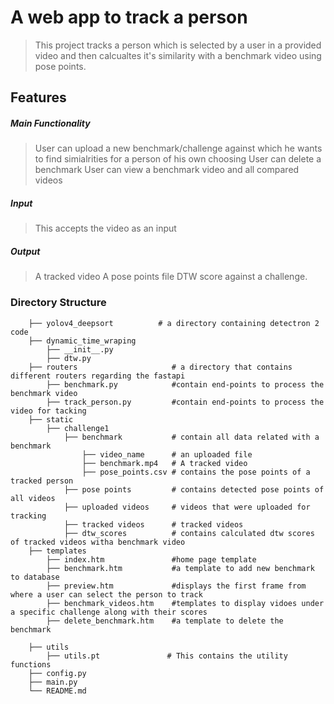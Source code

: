 # A web app to track a person
> This project tracks a person which is selected by a user in a provided video and then calcualtes
  it's similarity with a benchmark video using pose points.

## Features
##### Main Functionality
> User can upload a new benchmark/challenge against which he wants to find simialrities for a person of his own choosing
> User can delete a benchmark
> User can view a benchmark video and all compared videos

##### Input
> This accepts the video as an input

##### Output
> A tracked video
> A pose points file
> DTW score against a challenge.

### Directory Structure
        
        ├── yolov4_deepsort          # a directory containing detectron 2 code
        ├── dynamic_time_wraping
            ├── __init__.py
            ├── dtw.py
        ├── routers                     # a directory that contains different routers regarding the fastapi
            ├── benchmark.py            #contain end-points to process the benchmark video
            ├── track_person.py         #contain end-points to process the video for tacking
        ├── static
            ├── challenge1
                ├── benchmark           # contain all data related with a benchmark
                    ├── video_name      # an uploaded file
                    ├── benchmark.mp4   # A tracked video
                    ├── pose_points.csv # contains the pose points of a tracked person
                ├── pose points         # contains detected pose points of all videos
                ├── uploaded videos     # videos that were uploaded for tracking
                ├── tracked videos      # tracked videos
                ├── dtw_scores          # contains calculated dtw scores of tracked videos witha benchmark video
        ├── templates
            ├── index.htm               #home page template
            ├── benchmark.htm           #a template to add new benchmark to database
            ├── preview.htm             #displays the first frame from where a user can select the person to track
            ├── benchmark_videos.htm    #templates to display vidoes under a specific challenge along with their scores
            ├── delete_benchmark.htm    #a template to delete the benchmark
                
        ├── utils
            ├── utils.pt               # This contains the utility functions
        ├── config.py
        ├── main.py 
        └── README.md
        
        
